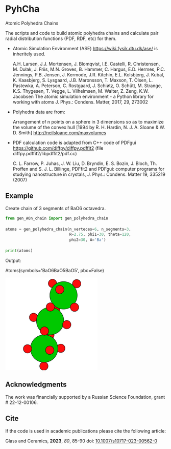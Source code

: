 # PyhCha

Atomic Polyhedra Chains

The scripts and code to build atomic polyhedra chains and calculate pair radial distribution functions (PDF, RDF, etc) for them.

- Atomic Simulation Environment (ASE) <https://wiki.fysik.dtu.dk/ase/> is inheritely used. 

	A.H. Larsen, J.J. Mortensen, J. Blomqvist, I.E. Castelli, R. Christensen, M. Dułak, J. Friis, M.N. Groves, B. Hammer, C. Hargus, E.D. Hermes, P.C. Jennings, P.B. Jensen, J. Kermode, J.R. Kitchin, E.L. Kolsbjerg, J. Kubal, K. Kaasbjerg, S. Lysgaard, J.B. Maronsson, T. Maxson, T. Olsen, L. Pastewka, A. Peterson, C. Rostgaard, J. Schiøtz, O. Schütt, M. Strange, K.S. Thygesen, T. Vegge, L. Vilhelmsen, M. Walter, Z. Zeng, K.W. Jacobsen
	The atomic simulation environment - a Python library for working with atoms
	J. Phys.: Condens. Matter, 2017, 29, 273002 

- Polyhedra data are from:

    Arrangement of n points on a sphere in 3 dimensions
    so as to maximize the volume of the convex hull
    [1994 by R. H. Hardin, N. J. A. Sloane & W. D. Smith]
    <http://neilsloane.com/maxvolumes>



- PDF calculation code is adapted from C++ code of PDFgui <https://github.com/diffpy/diffpy.pdffit2> (file  diffpy.pdffit2/libpdffit2/pdf.cc)

    C. L. Farrow, P. Juhas, J. W. Liu, D. Bryndin, E. S. Bozin,
    J. Bloch, Th. Proffen and S. J. L. Billinge, PDFfit2 and
    PDFgui: computer programs for studying nanostructure in
    crystals, J. Phys.: Condens.  Matter 19, 335219 (2007)
    
    
    
## Example

Create chain of 3 segments of BaO6 octavedra. 

```python
from gen_AOn_chain import gen_polyhedra_chain

atoms = gen_polyhedra_chain(n_verteces=6, n_segments=3,
                            R=2.75, phi1=30, theta=120, 
                            phi2=30, A='Ba')

print(atoms)
```

Output:

Atoms(symbols='BaO6BaO5BaO5', pbc=False)

![doc image](doc/image.png)


## Acknowledgments

The work was financially supported by a Russian Science Foundation,
grant # 22-12-00106.

## Cite

If the code is used in academic publications please cite the following article:

Glass and Ceramics, **2023**, *80*, 85-90 doi: [10.1007/s10717-023-00562-0](https://dx.doi.org/10.1007/s10717-023-00562-0)

